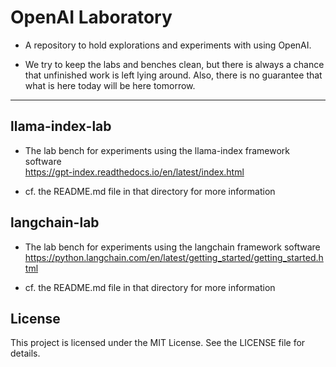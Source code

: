 # OpenAI Laboratory

- A repository to hold explorations and experiments with using OpenAI.

- We try to keep the labs and benches clean, but there is always a chance that unfinished work is left lying around.  Also, there is no guarantee that
  what is here today will be here tomorrow.

-----

## llama-index-lab

- The lab bench for experiments using the llama-index framework
  software  
    <https://gpt-index.readthedocs.io/en/latest/index.html>  

- cf. the README.md file in that directory for more information  

## langchain-lab

- The lab bench for experiments using the langchain framework software  
    <https://python.langchain.com/en/latest/getting_started/getting_started.html>  

- cf. the README.md file in that directory for more information  

## License

This project is licensed under the MIT License. See the LICENSE file for details.
